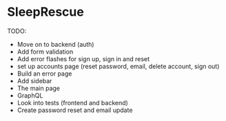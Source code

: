 # SleepRescue

TODO:
- Move on to backend (auth)
- Add form validation
- Add error flashes for sign up, sign in and reset
- set up accounts page (reset password, email, delete account, sign out)
- Build an error page
- Add sidebar
- The main page
- GraphQL
- Look into tests (frontend and backend)
- Create password reset and email update
